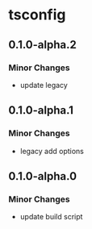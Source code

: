 # tsconfig

## 0.1.0-alpha.2

### Minor Changes

- update legacy

## 0.1.0-alpha.1

### Minor Changes

- legacy add options

## 0.1.0-alpha.0

### Minor Changes

- update build script
